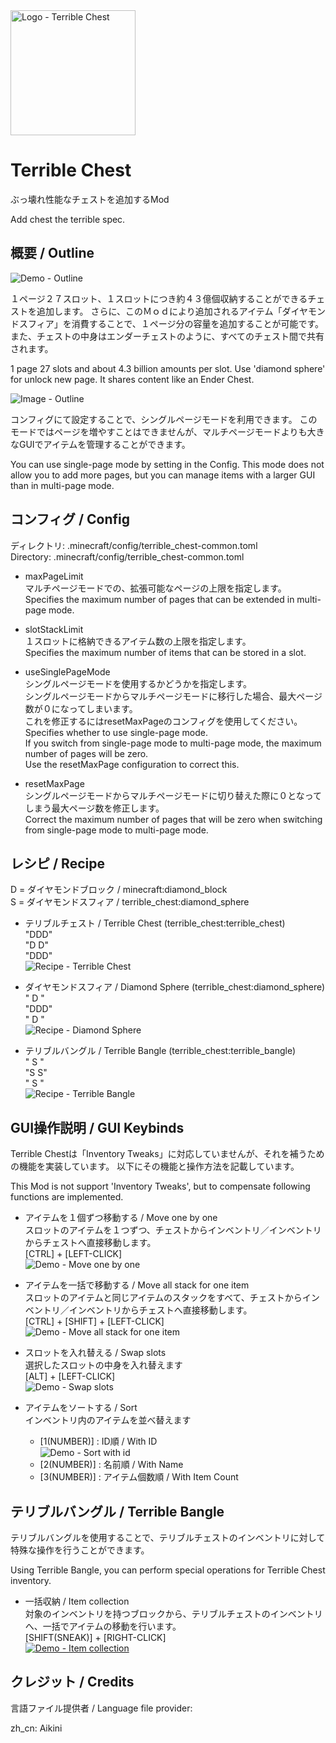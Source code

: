 <img src="https://app.box.com/shared/static/cbpgau8w2td9jwmkjvxpzllwhj19mxqw.png" width="200" alt="Logo - Terrible Chest" />

# Terrible Chest
ぶっ壊れ性能なチェストを追加するMod

Add chest the terrible spec.

## 概要 / Outline
<img src="https://app.box.com/shared/static/8je81ugovw06ktmrmqn1fgknq2fblz24.gif" alt="Demo - Outline" />

１ページ２７スロット、１スロットにつき約４３億個収納することができるチェストを追加します。
さらに、このＭｏｄにより追加されるアイテム「ダイヤモンドスフィア」を消費することで、１ページ分の容量を追加することが可能です。
また、チェストの中身はエンダーチェストのように、すべてのチェスト間で共有されます。

1 page 27 slots and about 4.3 billion amounts per slot.
Use 'diamond sphere' for unlock new page.
It shares content like an Ender Chest.

<img src="https://app.box.com/shared/static/qso2piyvor3gdt808pjhb82b1uua0i5d.png" alt="Image - Outline" />

コンフィグにて設定することで、シングルページモードを利用できます。
このモードではページを増やすことはできませんが、マルチページモードよりも大きなGUIでアイテムを管理することができます。

You can use single-page mode by setting in the Config.
This mode does not allow you to add more pages, but you can manage items with a larger GUI than in multi-page mode.

## コンフィグ / Config
ディレクトリ: .minecraft/config/terrible_chest-common.toml<br>
Directory: .minecraft/config/terrible_chest-common.toml

- maxPageLimit<br>
  マルチページモードでの、拡張可能なページの上限を指定します。<br>
  Specifies the maximum number of pages that can be extended in multi-page mode.

- slotStackLimit<br>
  １スロットに格納できるアイテム数の上限を指定します。<br>
  Specifies the maximum number of items that can be stored in a slot.

- useSinglePageMode<br>
  シングルページモードを使用するかどうかを指定します。<br>
  シングルページモードからマルチページモードに移行した場合、最大ページ数が０になってしまいます。<br>
  これを修正するにはresetMaxPageのコンフィグを使用してください。<br>
  Specifies whether to use single-page mode.<br>
  If you switch from single-page mode to multi-page mode, the maximum number of pages will be zero.<br>
  Use the resetMaxPage configuration to correct this.

- resetMaxPage<br>
  シングルページモードからマルチページモードに切り替えた際に０となってしまう最大ページ数を修正します。<br>
  Correct the maximum number of pages that will be zero when switching from single-page mode to multi-page mode.

## レシピ / Recipe
D = ダイヤモンドブロック / minecraft:diamond_block<br>
S = ダイヤモンドスフィア / terrible_chest:diamond_sphere

- テリブルチェスト / Terrible Chest (terrible_chest:terrible_chest)<br>
  "DDD"<br>
  "D D"<br>
  "DDD"<br>
  <img src="https://app.box.com/shared/static/l6rxw83mc36ik9iuet8seywoa3v53dnj.png" alt="Recipe - Terrible Chest" />

- ダイヤモンドスフィア / Diamond Sphere (terrible_chest:diamond_sphere)<br>
  " D "<br>
  "DDD"<br>
  " D "<br>
  <img src="https://app.box.com/shared/static/1mt4nuthpf42gtbd8wmjykw9trxuk6mq.png" alt="Recipe - Diamond Sphere" />

- テリブルバングル / Terrible Bangle (terrible_chest:terrible_bangle)<br>
  " S "<br>
  "S S"<br>
  " S "<br>
  <img src="https://app.box.com/shared/static/ygp19qb5iqjlbx6c8wpti360z9u95fe6.png" alt="Recipe - Terrible Bangle" />

## GUI操作説明 / GUI Keybinds
Terrible Chestは「Inventory Tweaks」に対応していませんが、それを補うための機能を実装しています。
以下にその機能と操作方法を記載しています。

This Mod is not support 'Inventory Tweaks', but to compensate following functions are implemented.

- アイテムを１個ずつ移動する / Move one by one<br>
  スロットのアイテムを１つずつ、チェストからインベントリ／インベントリからチェストへ直接移動します。<br>
  [CTRL] + [LEFT-CLICK]<br>
  <img src="https://app.box.com/shared/static/gh2ra72psg7id4rnw9srzmgj3uwzgfvd.gif" alt="Demo - Move one by one" />

- アイテムを一括で移動する / Move all stack for one item<br>
  スロットのアイテムと同じアイテムのスタックをすべて、チェストからインベントリ／インベントリからチェストへ直接移動します。<br>
  [CTRL] + [SHIFT] + [LEFT-CLICK]<br>
  <img src="https://app.box.com/shared/static/tqododmh9iusncge56pfhs08zu0d64kt.gif" alt="Demo - Move all stack for one item" />

- スロットを入れ替える / Swap slots<br>
  選択したスロットの中身を入れ替えます<br>
  [ALT] + [LEFT-CLICK]<br>
  <img src="https://app.box.com/shared/static/al71kqj9o3ij9bvrplg0n3le118472s5.gif" alt="Demo - Swap slots" />

- アイテムをソートする / Sort<br>
  インベントリ内のアイテムを並べ替えます<br>
  - [1(NUMBER)] : ID順 / With ID<br>
    <img src="https://app.box.com/shared/static/qqoi4qsbyvcev8xlhkuo7mqmc74oehmt.gif" alt="Demo - Sort with id" />
  - [2(NUMBER)] : 名前順 / With Name<br>
  - [3(NUMBER)] : アイテム個数順 / With Item Count<br>

## テリブルバングル / Terrible Bangle
テリブルバングルを使用することで、テリブルチェストのインベントリに対して特殊な操作を行うことができます。

Using Terrible Bangle, you can perform special operations for Terrible Chest inventory.

- 一括収納 / Item collection<br>
  対象のインベントリを持つブロックから、テリブルチェストのインベントリへ、一括でアイテムの移動を行います。<br>
  [SHIFT(SNEAK)] + [RIGHT-CLICK]<br>
  [![Demo - Item collection](https://app.box.com/shared/static/0ysimm68b6oypkhstk7p1r49sg7tsvol.png)](https://youtu.be/vcEgjA0yTZI)

## クレジット / Credits
言語ファイル提供者 / Language file provider:

zh_cn:
Aikini
